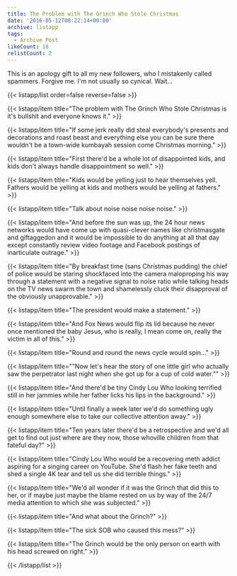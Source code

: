 ```yaml
---
title: The Problem with The Grinch Who Stole Christmas
date: '2016-05-12T08:22:14+00:00'
archive: listapp
tags: 
  - Archive Post
likeCount: 18
relistCount: 2
---
```


This is an apology gift to all my new followers, who I mistakenly called spammers. Forgive me. I'm not usually so cynical. Wait...

<!--more-->

{{< listapp/list order=false reverse=false >}}

   {{< listapp/item title="The problem with The Grinch Who Stole Christmas is it's bullshit and everyone knows it." >}}

   {{< listapp/item title="If some jerk really did steal everybody's presents and decorations and roast beast and everything else you can be sure there wouldn't be a town-wide kumbayah session come Christmas morning." >}}

   {{< listapp/item title="First there'd be a whole lot of disappointed kids, and kids don't always handle disappointment so well." >}}

   {{< listapp/item title="Kids would be yelling just to hear themselves yell. Fathers would be yelling at kids and mothers would be yelling at fathers." >}}

   {{< listapp/item title="Talk about noise noise noise noise." >}}

   {{< listapp/item title="And before the sun was up, the 24 hour news networks would have come up with quasi-clever names like christmasgate and giftaggedon and it would be impossible to do anything at all that day except constantly review video footage and Facebook postings of inarticulate outrage." >}}

   {{< listapp/item title="By breakfast time (sans Christmas pudding) the chief of police would be staring shockfaced into the camera maloproping his way through a statement with a negative signal to noise ratio while talking heads on the TV news swarm the town and shamelessly cluck their disapproval of the obviously unapprovable." >}}

   {{< listapp/item title="The president would make a statement." >}}

   {{< listapp/item title="And Fox News would flip its lid because he never once mentioned the baby Jesus, who is really, I mean come on, really the victim in all of this." >}}

   {{< listapp/item title="Round and round the news cycle would spin..." >}}

   {{< listapp/item title="\"Now let's hear the story of one little girl who actually saw the perpetrator last night when she got up for a cup of cold water.\"" >}}

   {{< listapp/item title="And there'd be tiny Cindy Lou Who looking terrified still in her jammies while her father licks his lips in the background." >}}

   {{< listapp/item title="Until finally a week later we'd do something ugly enough somewhere else to take our collective attention away." >}}

   {{< listapp/item title="Ten years later there'd be a retrospective and we'd all get to find out just where are they now, those whoville children from that fateful day?" >}}

   {{< listapp/item title="Cindy Lou Who would be a recovering meth addict aspiring for a singing career on YouTube. She'd flash her fake teeth and shed a single 4K tear and tell us she did terrible things." >}}

   {{< listapp/item title="We'd all wonder if it was the Grinch that did this to her, or if maybe just maybe the blame rested on us by way of the 24/7 media attention to which she was subjected." >}}

   {{< listapp/item title="And what about the Grinch?" >}}

   {{< listapp/item title="The sick SOB who caused this mess?" >}}

   {{< listapp/item title="The Grinch would be the only person on earth with his head screwed on right." >}}

{{< /listapp/list >}}

